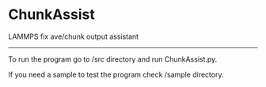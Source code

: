 # ChunkAssist
LAMMPS fix ave/chunk output assistant



------------------------------------------------------------------
To run the program go to /src directory and run ChunkAssist.py.

If you need a sample to test the program check /sample directory.
